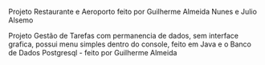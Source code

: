 Projeto Restaurante e Aeroporto feito por Guilherme Almeida Nunes e Julio Alsemo

Projeto Gestão de Tarefas com permanencia de dados, sem interface grafica, possui menu simples dentro do console, feito em Java e o Banco de Dados Postgresql - feito por Guilherme Almeida 
